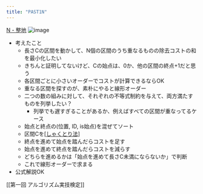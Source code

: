 ```yaml
---
title: "PAST1N"
---
```


[N - 整地](https://atcoder.jp/contests/past201912-open/tasks/past201912_n)
![image](https://gyazo.com/8b99c6809b86f9fe2fee2cd6710f2b46/thumb/1000)
- 考えたこと
    - 長さCの区間を動かして、N個の区間のうち重なるものの除去コストの和を最小化したい
    - きちんと証明してないけど、Cの始点は、0か、他の区間の終点+1だと思う
    - 各区間ごとに小さいオーダーでコストが計算できるならOK
    - 重なる区間を探すのが、素朴にやると線形オーダー
    - 二つの数の組みに対して、それぞれの不等式制約を与えて、両方満たすものを列挙したい？
        - 列挙でも遅すぎることがあるか、例えばすべての区間が重なってるケース
    - 始点と終点の(位置, ID, is始点)を混ぜてソート
    - 区間Cを[[しゃくとり法]](大きい側)
    - 終点を進めて始点を踏んだらコストを足す
    - 始点を進めて終点を踏んだらコストを減らす
    - どちらを進めるかは「始点を進めて長さC未満にならないか」で判断
    - これで線形オーダーで求まる
- 公式解説OK

[[第一回 アルゴリズム実技検定]]
